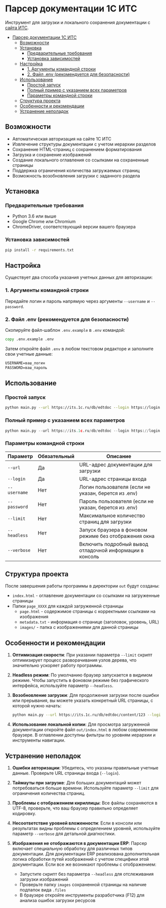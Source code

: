 # Парсер документации 1С ИТС

Инструмент для загрузки и локального сохранения документации с [сайта ИТС](https://its.1c.ru).

- [Парсер документации 1С ИТС](#парсер-документации-1с-итс)
  - [Возможности](#возможности)
  - [Установка](#установка)
    - [Предварительные требования](#предварительные-требования)
    - [Установка зависимостей](#установка-зависимостей)
  - [Настройка](#настройка)
    - [1. Аргументы командной строки](#1-аргументы-командной-строки)
    - [2. Файл .env (рекомендуется для безопасности)](#2-файл-env-рекомендуется-для-безопасности)
  - [Использование](#использование)
    - [Простой запуск](#простой-запуск)
    - [Полный пример с указанием всех параметров](#полный-пример-с-указанием-всех-параметров)
    - [Параметры командной строки](#параметры-командной-строки)
  - [Структура проекта](#структура-проекта)
  - [Особенности и рекомендации](#особенности-и-рекомендации)
  - [Устранение неполадок](#устранение-неполадок)

## Возможности

- Автоматическая авторизация на сайте 1С ИТС
- Извлечение структуры документации с учетом иерархии разделов
- Сохранение HTML-страниц с сохранением форматирования
- Загрузка и сохранение изображений
- Создание локального оглавления со ссылками на сохраненные страницы
- Поддержка ограничения количества загружаемых страниц
- Возможность возобновления загрузки с заданного раздела

## Установка

### Предварительные требования

- Python 3.6 или выше
- Google Chrome или Chromium
- ChromeDriver, соответствующий версии вашего браузера

### Установка зависимостей

```bash
pip install -r requirements.txt
```

## Настройка

Существует два способа указания учетных данных для авторизации:

### 1. Аргументы командной строки

Передайте логин и пароль напрямую через аргументы `--username` и `--password`.

### 2. Файл .env (рекомендуется для безопасности)

Скопируйте файл-шаблон `.env.example` в `.env` командой:

```cmd
copy .env.example .env
```

Затем откройте файл `.env` в любом текстовом редакторе и заполните свои учетные данные:

```txt
USERNAME=ваш_логин
PASSWORD=ваш_пароль
```

## Использование

### Простой запуск

```bash
python main.py --url https://its.1c.ru/db/edtdoc --login https://login.1c.ru
```

### Полный пример с указанием всех параметров

```python
python main.py --url https://its.1c.ru/db/edtdoc --login https://login.1c.ru/login --username 56572-45 --password 5c5ad902 --limit 50 --headless --verbose
```

### Параметры командной строки

| Параметр | Обязательный | Описание |
|----------|--------------|----------|
| `--url` | Да | URL-адрес документации для загрузки |
| `--login` | Да | URL-адрес страницы входа |
| `--username` | Нет | Логин пользователя (если не указан, берется из .env) |
| `--password` | Нет | Пароль пользователя (если не указан, берется из .env) |
| `--limit` | Нет | Максимальное количество страниц для загрузки |
| `--headless` | Нет | Запуск браузера в фоновом режиме без отображения окна |
| `--verbose` | Нет | Включить подробный вывод отладочной информации в консоль |

## Структура проекта

После завершения работы программы в директории `out` будут созданы:

- `index.html` - оглавление документации со ссылками на загруженные страницы
- Папки `page_XXXX` для каждой загруженной страницы
  - `page.html` - содержимое страницы с корректными ссылками на изображения
  - `metadata.txt` - информация о странице (заголовок, уровень, URL)
  - `images/` - папка с изображениями для данной страницы

## Особенности и рекомендации

1. **Оптимизация скорости**: При указании параметра `--limit` скрипт оптимизирует процесс разворачивания узлов дерева, что значительно ускоряет работу программы.

2. **Headless режим**: По умолчанию браузер запускается в видимом режиме. Чтобы запустить в фоновом режиме без графического интерфейса, используйте параметр `--headless`.

3. **Возобновление загрузки**: Для продолжения загрузки после ошибки или прерывания, вы можете указать конкретный URL страницы, с которой нужно начать:

    ```bash
    python main.py --url https://its.1c.ru/db/edtdoc/content/123 --login https://login.1c.ru
    ```

4. **Использование локальной копии**: Для просмотра загруженной документации откройте файл `out/index.html` в любом современном браузере. В оглавлении доступны фильтры по уровням иерархии и инструменты навигации.

## Устранение неполадок

1. **Ошибки авторизации**: Убедитесь, что указаны правильные учетные данные. Проверьте URL страницы входа (`--login`).

2. **Таймауты при загрузке**: Для больших документаций может потребоваться больше времени. Используйте параметр `--limit` для ограничения количества страниц.

3. **Проблемы с отображением кириллицы**: Все файлы сохраняются в UTF-8, проверьте, что ваш браузер правильно определяет кодировку.

4. **Несоответствие уровней вложенности**: Если в консоли или результатах видны проблемы с определением уровней, используйте параметр `--verbose` для детальной диагностики.

5. **Изображения не отображаются в документации ERP**: Парсер включает специальную обработку для различных типов документации. Для документации ERP реализована дополнительная логика обработки путей изображений с учетом специфики этой документации. Если все же возникают проблемы с отображением:
   - Запустите скрипт без параметра `--headless` для отслеживания загрузки изображений
   - Проверьте папку `images` сохраненной страницы на наличие подпапок вида `.files`
   - В браузере откройте инструменты разработчика (F12) для анализа ошибок загрузки ресурсов
